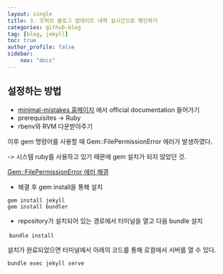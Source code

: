 ```yaml
---
layout: single
title: 3. 깃허브 블로그 업데이트 내역 실시간으로 확인하기
categories: github-blog
tag: [blog, jekyll]
toc: true
author_profile: false
sidebar:
    nav: "docs"
---
```


## 설정하는 방법

- [minimal-mistakes 홈페이지](https://mmistakes.github.io/minimal-mistakes/docs/installation/) 에서 official documentation 들어가기
- prerequisites -> Ruby
- rbenv와 RVM 다운받아주기

이후 gem 명령어를 사용할 때 Gem::FilePermissionError 에러가 발생하였다.

-> 시스템 ruby를 사용하고 있기 때문에 gem 설치가 되지 않았던 것.

[Gem::FilePermissionError 에러 해결](https://ckdalskong.github.io/github-blog/GemPermissionError/)

- 해결 후 gem install을 통해 설치

```shell
gem install jekyll
gem install bundler
```

- repository가 설치되어 있는 경로에서 터미널을 열고 다음 bundle 설치

​	`bundle install`

설치가 완료되었으면 터미널에서 아래의 코드를 통해 로컬에서 서버를 열 수 있다.

 `bundle exec jekyll serve`  
